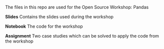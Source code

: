 The files in this repo are used for the Open Source Workshop: Pandas

**Slides** Contains the slides used during the workshop

**Notebook** The code for the workshop

**Assignment** Two case studies which can be solved to apply the code from the workshop
